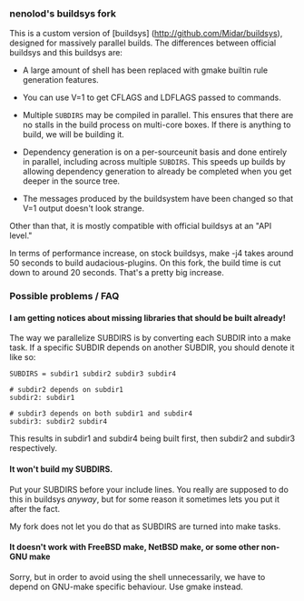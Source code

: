 ### nenolod's buildsys fork

This is a custom version of [buildsys] (http://github.com/Midar/buildsys), designed for
massively parallel builds.  The differences between official buildsys and this buildsys
are:

* A large amount of shell has been replaced with gmake builtin rule generation features.

* You can use V=1 to get CFLAGS and LDFLAGS passed to commands.

* Multiple `SUBDIRS` may be compiled in parallel.  This ensures that there are no stalls
  in the build process on multi-core boxes.  If there is anything to build, we will be
  building it.

* Dependency generation is on a per-sourceunit basis and done entirely in parallel, including
  across multiple `SUBDIRS`.  This speeds up builds by allowing dependency generation to
  already be completed when you get deeper in the source tree.

* The messages produced by the buildsystem have been changed so that V=1 output doesn't
  look strange.

Other than that, it is mostly compatible with official buildsys at an "API level."

In terms of performance increase, on stock buildsys, make -j4 takes around 50 seconds
to build audacious-plugins.  On this fork, the build time is cut down to around 20
seconds.  That's a pretty big increase.

### Possible problems / FAQ

#### I am getting notices about missing libraries that should be built already!

The way we parallelize SUBDIRS is by converting each SUBDIR into a make task.  If a specific
SUBDIR depends on another SUBDIR, you should denote it like so:

```Make
SUBDIRS = subdir1 subdir2 subdir3 subdir4

# subdir2 depends on subdir1
subdir2: subdir1

# subdir3 depends on both subdir1 and subdir4
subdir3: subdir2 subdir4
```

This results in subdir1 and subdir4 being built first, then subdir2 and subdir3
respectively.

#### It won't build my SUBDIRS.

Put your SUBDIRS before your include lines.  You really are supposed to do this in
buildsys *anyway*, but for some reason it sometimes lets you put it after the fact.

My fork does not let you do that as SUBDIRS are turned into make tasks.

#### It doesn't work with FreeBSD make, NetBSD make, or some other non-GNU make

Sorry, but in order to avoid using the shell unnecessarily, we have to depend on
GNU-make specific behaviour.  Use gmake instead.
